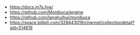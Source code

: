 
- https://docs.m7s.live/
- https://github.com/Monibuca/engine
- https://github.com/langhuihui/monibuca
- https://space.bilibili.com/328443019/channel/collectiondetail?sid=514619

